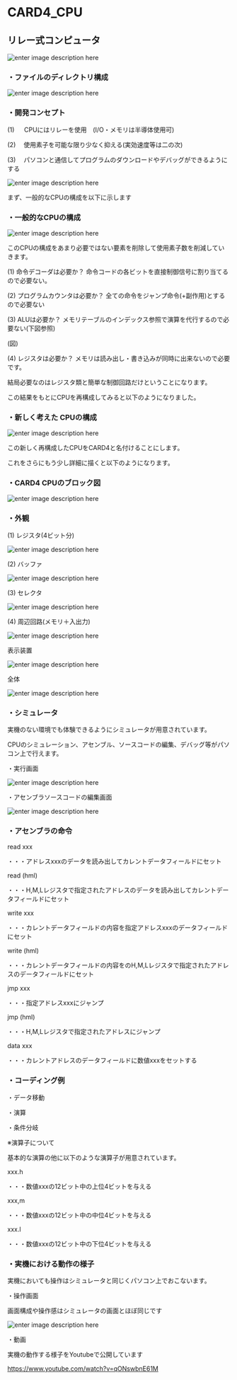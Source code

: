


# CARD4_CPU
  
## リレー式コンピュータ


![enter image description here](https://imgur.com/d8OO1Yi.jpg)
  
### ・ファイルのディレクトリ構成
  
  
![enter image description here](https://imgur.com/DqaWnND.jpg)
  
  
### ・開発コンセプト
  
  
  
  (1) 　 CPUにはリレーを使用　(I/O・メモリは半導体使用可)
  
  (2) 　使用素子を可能な限り少なく抑える(実効速度等は二の次)　
  
  (3) 　パソコンと通信してプログラムのダウンロードやデバッグができるようにする

  
![enter image description here](https://imgur.com/dl9AJPW.jpg)


  まず、一般的なCPUの構成を以下に示します
  
### ・一般的なCPUの構成
   
![enter image description here](https://imgur.com/lGrUWV1.jpg) 
  
  



  このCPUの構成をあまり必要ではない要素を削除して使用素子数を削減していきます。
  
  (1) 命令デコーダは必要か？
命令コードの各ビットを直接制御信号に割り当てるので必要ない。
  
  (2) プログラムカウンタは必要か？
全ての命令をジャンプ命令(+副作用)とするので必要ない
  
  (3) ALUは必要か？
メモリテーブルのインデックス参照で演算を代行するので必要ない(下図参照)
  
  
(図)
  
  
  (4) レジスタは必要か？
  メモリは読み出し・書き込みが同時に出来ないので必要です。
  
  
  結局必要なのはレジスタ類と簡単な制御回路だけということになります。
  
  
  この結果をもとにCPUを再構成してみると以下のようになりました。
  
  
### ・新しく考えた CPUの構成
  
![enter image description here](https://imgur.com/tk3P1o5.jpg)  

  
  この新しく再構成したCPUをCARD4と名付けることにします。
  
  
  これをさらにもう少し詳細に描くと以下のようになります。
  
  


  
  

  
  
  
  
  
### ・CARD4 CPUのブロック図
  
![enter image description here](https://imgur.com/IUl5qlI.jpg)  
 
  
  
  
### ・外観
  
  (1) レジスタ(4ビット分)
  
![enter image description here](https://imgur.com/zHtFXes.jpg)
  
  (2) バッファ
  
![enter image description here](https://imgur.com/JmSPqQP.jpg)
  
  (3) セレクタ
  
![enter image description here](https://imgur.com/Q9V3wOw.jpg)
  
  (4) 周辺回路(メモリ＋入出力)
  
![enter image description here](https://imgur.com/hhhFdSw.jpg)
  
  
  表示装置
  
![enter image description here](https://imgur.com/H4PImIJ.jpg)

    
  全体
  
![enter image description here](https://imgur.com/d8OO1Yi.jpg)
  



### ・シミュレータ
  
  
  実機のない環境でも体験できるようにシミュレータが用意されています。
  
  
  CPUのシミュレーション、アセンブル、ソースコードの編集、デバッグ等がパソコン上で行えます。
  

    
  ・実行画面
  
![enter image description here](https://imgur.com/PyoqBlu.jpg)  
  

・アセンブラソースコードの編集画面
  
![enter image description here](https://imgur.com/xseChi5.jpg)  
  

### ・アセンブラの命令
  
  read xxx
  
   ・・・アドレスxxxのデータを読み出してカレントデータフィールドにセット

  read (hml)
  
  ・・・H,M,Lレジスタで指定されたアドレスのデータを読み出してカレントデータフィールドにセット

  write xxx
  
  ・・・カレントデータフィールドの内容を指定アドレスxxxのデータフィールドにセット


  write (hml)
  
  ・・・カレントデータフィールドの内容をのH,M,Lレジスタで指定されたアドレスのデータフィールドにセット


  jmp  xxx
  
  ・・・指定アドレスxxxにジャンプ

  jmp (hml)
  
  ・・・H,M,Lレジスタで指定されたアドレスにジャンプ


  data xxx
  
  ・・・カレントアドレスのデータフィールドに数値xxxをセットする
  
  
### ・コーディング例

・データ移動

・演算
  
  
  
・条件分岐
  
  
  
  
  
  ※演算子について
  
  基本的な演算の他に以下のような演算子が用意されています。
  
  xxx.h
  
  ・・・数値xxxの12ビット中の上位4ビットを与える
  
  xxx,m
  
  ・・・数値xxxの12ビット中の中位4ビットを与える
  
  xxx.l
  
  ・・・数値xxxの12ビット中の下位4ビットを与える
    
  
  
### ・実機における動作の様子
  
  実機においても操作はシミュレータと同じくパソコン上でおこないます。
  
  
・操作画面
  
 画面構成や操作感はシミュレータの画面とほぼ同じです
  
  
![enter image description here](https://imgur.com/4A5fhDC.jpg)
  
  
・動画
  
  実機の動作する様子をYoutubeで公開しています
  
https://www.youtube.com/watch?v=qONswbnE61M

